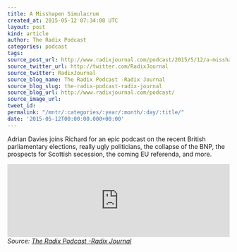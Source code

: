 ```yaml
---
title: A Misshapen Simulacrum
created_at: 2015-05-12 07:34:08 UTC
layout: post
kind: article
author: The Radix Podcast
categories: podcast
tags: 
source_post_url: http://www.radixjournal.com/podcast/2015/5/12/a-misshapen-simulacrum
source_twitter_url: http://twitter.com/RadixJournal
source_twitter: RadixJournal
source_blog_name: The Radix Podcast -Radix Journal
source_blog_slug: the-radix-podcast-radix-journal
source_blog_url: http://www.radixjournal.com/podcast/
source_image_url: 
tweet_id: 
permalink: "/mntr/:categories/:year/:month/:day/:title/"
date: '2015-05-12T00:00:00.000+00:00'
---
```

<p>Adrian Davies joins Richard for an epic podcast on the recent British parliamentary elections, really ugly politicians, the collapse of the BNP, the prospects for Scottish secession, the coming EU referenda, and more.</p>



<iframe scrolling="no" src="https://w.soundcloud.com/player/?url=https%3A//api.soundcloud.com/tracks/205082937&amp;color=ff5500&amp;auto_play=false&amp;hide_related=false&amp;show_comments=true&amp;show_user=true&amp;show_reposts=false" width="100%" frameborder="no" height="166"></iframe><div class="">
    <i>Source: <a href="http://www.radixjournal.com/podcast/">The Radix Podcast -Radix Journal</a></i>
</div>
